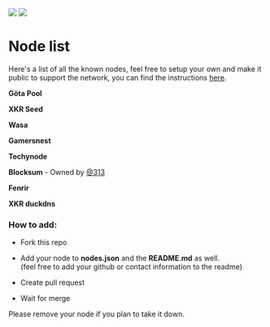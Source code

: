 <p>
<a href="https://chat.kryptokrona.se"><img src="https://img.shields.io/discord/562673808582901793?label=Discord&logo=Discord&logoColor=white&style=plastic"></a>
<a href="https://twitter.com/kryptokrona"><img src="https://img.shields.io/twitter/follow/kryptokrona?style=social"></a>
</p>

# Node list

Here's a list of all the known nodes, feel free to setup your own and make it public to support the network, you can find the instructions [here](https://kryptokrona.se/en/run-a-public-node/).

**Göta Pool**

**XKR Seed**

**Wasa**

**Gamersnest**

**Techynode**

**Blocksum** - Owned by [@313](https://github.com/Node313)

**Fenrir**

**XKR duckdns**



### How to add:

- Fork this repo

- Add your node to **nodes.json** and the **README.md** as well. <br>
  (feel free to add your github or contact information to the readme)

- Create pull request
- Wait for merge

Please remove your node if you plan to take it down.

